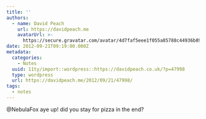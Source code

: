 ```yaml
---
title: ''
authors:
  - name: David Peach
    url: https://davidpeach.me
    avatarUrl: >-
      https://secure.gravatar.com/avatar/4d7faf5eee1f055a85788c44936b8995eaab6dfb004e7854ec747ccb272e91ee?s=96&d=mm&r=g
date: 2012-09-21T09:19:00.000Z
metadata:
  categories:
    - Notes
  uuid: 11ty/import::wordpress::https://davidpeach.co.uk/?p=47998
  type: wordpress
  url: https://davidpeach.me/2012/09/21/47998/
tags:
  - notes
---
```

@NebulaFox aye up! did you stay for pizza in the end?